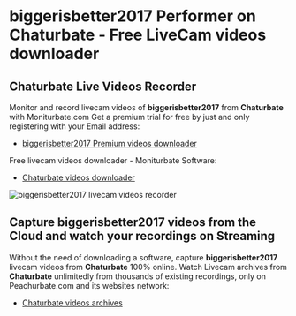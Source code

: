 # biggerisbetter2017 Performer on Chaturbate - Free LiveCam videos downloader

## Chaturbate Live Videos Recorder

Monitor and record livecam videos of **biggerisbetter2017** from **Chaturbate** with Moniturbate.com
Get a premium trial for free by just and only registering with your Email address:
* [biggerisbetter2017 Premium videos downloader](https://moniturbate.com/request-demo-licence-key.html)

Free livecam videos downloader - Moniturbate Software:
* [Chaturbate videos downloader](https://moniturbate.com/moniturbate-download-software.html)

![biggerisbetter2017 livecam videos recorder](https://peachurnet.com/templates/moniturbate-software.png)


## Capture biggerisbetter2017 videos from the Cloud and watch your recordings on Streaming

Without the need of downloading a software, capture **biggerisbetter2017** livecam videos from **Chaturbate** 100% online.
Watch Livecam archives from **Chaturbate** unlimitedly from thousands of existing recordings, only on Peachurbate.com and its websites network:
* [Chaturbate videos archives](https://peachurnet.com/)